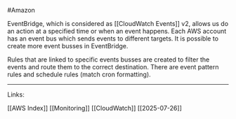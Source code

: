 #Amazon 

EventBridge, which is considered as [[CloudWatch Events]] v2, allows us do an action at a specified time or when an event happens. Each AWS account has an event bus which sends events to different targets. It is possible to create more event busses in EventBridge. 

Rules that are linked to specific events busses are created to filter the events and route them to the correct destination. There are event pattern rules and schedule rules (match cron formatting).

---
Links:

[[AWS Index]]
[[Monitoring]]
[[CloudWatch]]
[[2025-07-26]]